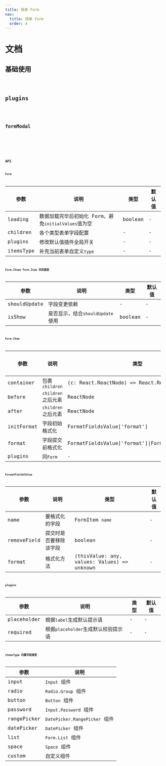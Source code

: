 ```yaml
---
title: 简单 Form
nav:
  title: 简单 Form
  order: 4
---
```


# 文档

## 基础使用

<code src="./demo/index.tsx" />

## plugins

<code src="./demo/plugins.tsx" />

## formModal

<code src="./demo/formModal.tsx" />

<!-- 测试 -->
<code src="./demo/debug.tsx" debug />

## API

### Form

| 参数      | 说明                                                 | 类型    | 默认值 |
| --------- | ---------------------------------------------------- | ------- | ------ |
| loading   | 数据加载完毕后初始化 Form，避免`initialValues`值为空 | boolean | -      |
| children  | 各个类型表单字段配置                                 | -       | -      |
| plugins   | 修改默认值插件全局开关                               | -       | -      |
| itemsType | 补充当前表单自定义`type`                             | -       | -      |

### Form.Items Form.Item 共同类型

| 参数         | 说明                             | 类型    | 默认值 |
| ------------ | -------------------------------- | ------- | ------ |
| shouldUpdate | 字段变更依赖                     | -       | -      |
| isShow       | 是否显示，结合`shouldUpdate`使用 | boolean | -      |

### Form.Item

| 参数       | 说明                | 类型                                               | 默认值 |
| ---------- | ------------------- | -------------------------------------------------- | ------ |
| container  | 包裹 `children`     | (c: React.ReactNode) => React.ReactElement         | -      |
| before     | `children` 之后元素 | ReactNode                                          | -      |
| after      | `children` 之后元素 | ReactNode                                          | -      |
| initFormat | 字段初始格式化      | FormatFieldsValue\['format'\]                      | -      |
| format     | 字段提交前格式化    | FormatFieldsValue\['format'\]\|FormatFieldsValue[] | -      |
| plugins    | 同`Form`            | -                                                  | -      |

### FormatFieldsValue

| 参数        | 说明                   | 类型                                        | 默认值 |
| ----------- | ---------------------- | ------------------------------------------- | ------ |
| name        | 要格式化的字段         | FormItem `name`                             | -      |
| removeField | 提交时是否要移除该字段 | boolean                                     | -      |
| format      | 格式化方法             | (thisValue: any, values: Values) => unknown | -      |

### plugins

| 参数        | 说明                                | 类型 | 默认值 |
| ----------- | ----------------------------------- | ---- | ------ |
| placeholder | 根据`label`生成默认提示语           | -    | -      |
| required    | 根据`placeholder`生成默认校验提示语 | -    | -      |

### itemsType 内置字段类型

| 参数        | 说明                          |
| ----------- | ----------------------------- |
| input       | `Input` 组件                  |
| radio       | `Radio.Group` 组件            |
| button      | `Button` 组件                 |
| password    | `Input.Password` 组件         |
| rangePicker | `DatePicker.RangePicker` 组件 |
| datePicker  | `DatePicker` 组件             |
| list        | `Form.List` 组件              |
| space       | `Space` 组件                  |
| custom      | 自定义组件                    |
